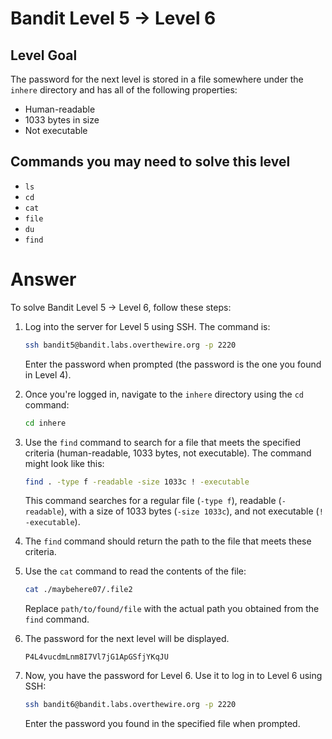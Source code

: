 # Bandit Level 5 → Level 6

## Level Goal

The password for the next level is stored in a file somewhere under the `inhere` directory and has all of the following properties:

- Human-readable
- 1033 bytes in size
- Not executable

## Commands you may need to solve this level

- `ls`
- `cd`
- `cat`
- `file`
- `du`
- `find`

# Answer

To solve Bandit Level 5 → Level 6, follow these steps:

1. Log into the server for Level 5 using SSH. The command is:

   ```bash
   ssh bandit5@bandit.labs.overthewire.org -p 2220
   ```

   Enter the password when prompted (the password is the one you found in Level 4).

2. Once you're logged in, navigate to the `inhere` directory using the `cd` command:

   ```bash
   cd inhere
   ```

3. Use the `find` command to search for a file that meets the specified criteria (human-readable, 1033 bytes, not executable). The command might look like this:

   ```bash
   find . -type f -readable -size 1033c ! -executable
   ```

   This command searches for a regular file (`-type f`), readable (`-readable`), with a size of 1033 bytes (`-size 1033c`), and not executable (`! -executable`).

4. The `find` command should return the path to the file that meets these criteria.

5. Use the `cat` command to read the contents of the file:

   ```bash
   cat ./maybehere07/.file2
   ```

   Replace `path/to/found/file` with the actual path you obtained from the `find` command.

6. The password for the next level will be displayed.

   ```
   P4L4vucdmLnm8I7Vl7jG1ApGSfjYKqJU
   ```

7. Now, you have the password for Level 6. Use it to log in to Level 6 using SSH:

   ```bash
   ssh bandit6@bandit.labs.overthewire.org -p 2220
   ```

   Enter the password you found in the specified file when prompted.
